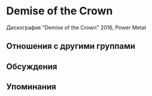 # Demise of the Crown

Дискография
"Demise of the Crown" 2016, Power Metal

## Отношения с другими группами


## Обсуждения


## Упоминания

